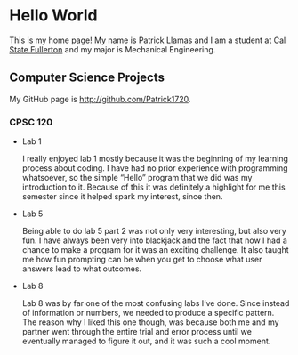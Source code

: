 # Hello World

This is my home page! My name is Patrick Llamas and I am a student at [Cal State Fullerton](http://www.fullerton.edu/) and my major is Mechanical Engineering.

## Computer Science Projects

My GitHub page is http://github.com/Patrick1720.

### CPSC 120

* Lab 1

    I really enjoyed lab 1 mostly because it was the beginning of my learning process about coding. I have had no prior experience with programming whatsoever, so the simple “Hello” program that we did was my introduction to it. Because of this it was definitely a highlight for me this semester since it helped spark my interest, since then.


* Lab 5

    Being able to do lab 5 part 2 was not only very interesting, but also very fun. I have always been very into blackjack and the fact that now I had a chance to make a program for it was an exciting challenge. It also taught me how fun prompting can be when you get to choose what user answers lead to what outcomes.


* Lab 8

    Lab 8 was by far one of the most confusing labs I’ve done. Since instead of information or numbers, we needed to produce a specific pattern. The reason why I liked this one though, was because both me and my partner went through the entire trial and error process until we eventually managed to figure it out, and it was such a cool moment.